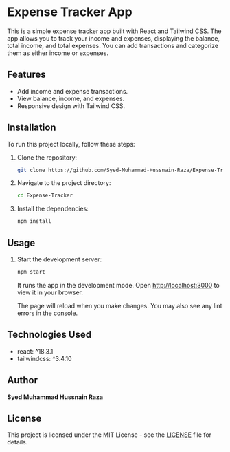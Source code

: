 # Expense Tracker App

This is a simple expense tracker app built with React and Tailwind CSS. The app allows you to track your income and expenses, displaying the balance, total income, and total expenses. You can add transactions and categorize them as either income or expenses.

## Features

- Add income and expense transactions.
- View balance, income, and expenses.
- Responsive design with Tailwind CSS.

## Installation

To run this project locally, follow these steps:

1. Clone the repository:
   ```bash
   git clone https://github.com/Syed-Muhammad-Hussnain-Raza/Expense-Tracker.git
   ```
2. Navigate to the project directory:
   ```bash
   cd Expense-Tracker
   ```
3. Install the dependencies:
   ```bash
   npm install
   ```

## Usage

1. Start the development server:

   ```bash
   npm start
   ```

   It runs the app in the development mode. Open [http://localhost:3000](http://localhost:3000) to view it in your browser.

   The page will reload when you make changes. You may also see any lint errors in the console.

## Technologies Used

- react: ^18.3.1
- tailwindcss: ^3.4.10

## Author

**Syed Muhammad Hussnain Raza**

## License

This project is licensed under the MIT License - see the [LICENSE](LICENSE.md) file for details.
